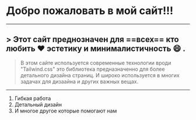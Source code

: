 # Добро пожаловать в мой сайт!!!

---

## > Этот  сайт преднозначен для ==всех== кто любить :heart: эстетику и минималистичность :smile: .


> В этом сайте используется современные технологии вроди "Tailwind.css" это библиотека предназначенно для более детального дизайна страниц. И широко используется в многих задачах для дизаайна и других важных вещах.

---
1. Гибкая работа 
2. Детальный дизайн
1. И многое другое которые помогают нам
